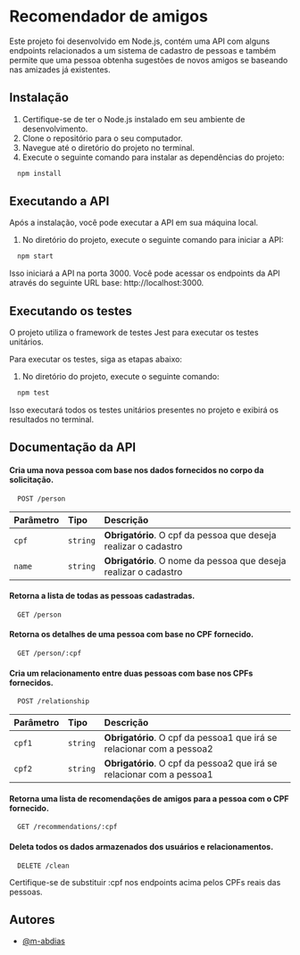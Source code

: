 
# Recomendador de amigos

Este projeto foi desenvolvido em Node.js, contém uma API com alguns endpoints relacionados a um sistema de cadastro de pessoas e também permite que uma pessoa obtenha sugestões
de novos amigos se baseando nas amizades já existentes.

## Instalação

1. Certifique-se de ter o Node.js instalado em seu ambiente de desenvolvimento.
2. Clone o repositório para o seu computador.
3. Navegue até o diretório do projeto no terminal.
4. Execute o seguinte comando para instalar as dependências do projeto:


```bash
  npm install
```
    
## Executando a API

Após a instalação, você pode executar a API em sua máquina local.

1. No diretório do projeto, execute o seguinte comando para iniciar a API:

```bash
  npm start
```

Isso iniciará a API na porta 3000. Você pode acessar os endpoints da API através do seguinte URL base: http://localhost:3000.

## Executando os testes

O projeto utiliza o framework de testes Jest para executar os testes unitários.

Para executar os testes, siga as etapas abaixo:

1. No diretório do projeto, execute o seguinte comando:

```bash
  npm test
```

Isso executará todos os testes unitários presentes no projeto e exibirá os resultados no terminal.
## Documentação da API


#### Cria uma nova pessoa com base nos dados fornecidos no corpo da solicitação.

```http
  POST /person
```
| Parâmetro   | Tipo       | Descrição                                   |
| :---------- | :--------- | :------------------------------------------ |
| `cpf`      | `string` | **Obrigatório**. O cpf da pessoa que deseja realizar o cadastro |
| `name`      | `string` | **Obrigatório**. O nome da pessoa que deseja realizar o cadastro |


#### Retorna a lista de todas as pessoas cadastradas.

```http
  GET /person
```

#### Retorna os detalhes de uma pessoa com base no CPF fornecido.

```http
  GET /person/:cpf
```

#### Cria um relacionamento entre duas pessoas com base nos CPFs fornecidos.

```http
  POST /relationship
```
| Parâmetro   | Tipo       | Descrição                                   |
| :---------- | :--------- | :------------------------------------------ |
| `cpf1`      | `string` | **Obrigatório**. O cpf da pessoa1 que irá se relacionar com a pessoa2 |
| `cpf2`      | `string` | **Obrigatório**. O cpf da pessoa2 que irá se relacionar com a pessoa1 |

#### Retorna uma lista de recomendações de amigos para a pessoa com o CPF fornecido.

```http
  GET /recommendations/:cpf
```
#### Deleta todos os dados armazenados dos usuários e relacionamentos.

```http
  DELETE /clean
```
Certifique-se de substituir :cpf nos endpoints acima pelos CPFs reais das pessoas.








## Autores

- [@m-abdias](https://github.com/m-abdias)

